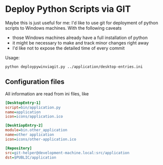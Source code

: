 # Deploy Python Scripts via GIT

Maybe this is just useful for me: I'd like to use git for deployment of python
scripts to Windows machines. With the following caveats

* those Windows machines already have a full installation of python
* it might be necessary to make and track minor changes right away
* I'd like not to expose the detailed time of every commit 

Usage:

```commandline
python deploypywinviagit.py ../application/desktop-entries.ini
```

## Configuration files

All information are read from ini files, like

```ini
[DesktopEntry-1]
script=bin/application.py
name=application
icon=icons/application.ico

[DesktiopEntry-2]
module=bin.other_application
name=other application
icon=icons/other-application.ico

[Repository]
src=git-helper@development-machine.local:src/application
dst=$PUBLIC/application
```

